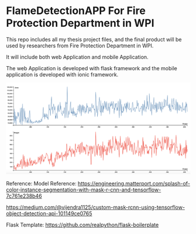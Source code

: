 # FlameDetectionAPP For Fire Protection Department in WPI


This repo includes all my thesis project files, and the final product will be used by researchers from Fire Protection Department in WPI.

It will include both web Application and mobile Application.

The web Application is developed with flask framework and the mobile application is developed with ionic framework.

![GitHub Logo](/img/video1.png)

Reference:
Model Reference: https://engineering.matterport.com/splash-of-color-instance-segmentation-with-mask-r-cnn-and-tensorflow-7c761e238b46

https://medium.com/@vijendra1125/custom-mask-rcnn-using-tensorflow-object-detection-api-101149ce0765

Flask Template:  https://github.com/realpython/flask-boilerplate


